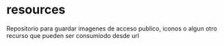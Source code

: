 # resources
Repositorio para guardar imagenes de acceso publico, iconos o algun otro recurso que pueden ser consumiodo desde url
